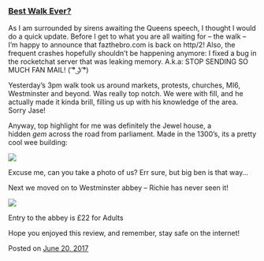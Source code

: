 
### [Best Walk Ever?](https://fazthebro.com/2017/06/21/best-walk-ever/)

As I am surrounded by sirens awaiting the Queens speech, I thought I would do a quick update. Before I get to what you are all waiting for – the walk – I’m happy to announce that fazthebro.com is back on http/2! Also, the frequent crashes hopefully shouldn’t be happening anymore: I fixed a bug in the rocketchat server that was leaking memory. A.k.a: STOP SENDING SO MUCH FAN MAIL! ( ͡° ͜ʖ ͡°)

Yesterday’s 3pm walk took us around markets, protests, churches, MI6, Westminster and beyond. Was really top notch. We were with fill, and he actually made it kinda brill, filling us up with his knowledge of the area. Sorry Jase!

Anyway, top highlight for me was definitely the Jewel house, a hidden _gem_ across the road from parliament. Made in the 1300’s, its a pretty cool wee building:

![](https://fazthebro.com/wp-content/uploads/2017/06/2017-06-21-09_32_56-DiskSpace-Fraser.Davidson@mountainwarehouse.com-Outlook.jpg)

Excuse me, can you take a photo of us? Err sure, but big ben is that way…

Next we moved on to Westminster abbey – Richie has never seen it!

![](https://fazthebro.com/wp-content/uploads/2017/06/2017-06-21-09_33_20-DiskSpace-Fraser.Davidson@mountainwarehouse.com-Outlook.jpg)

Entry to the abbey is £22 for Adults

Hope you enjoyed this review, and remember, stay safe on the internet!

Posted on [June 20, 2017](https://fazthebro.com/2017/06/20/new-offices/)
